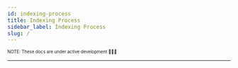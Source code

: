 ```yaml
---
id: indexing-process
title: Indexing Process
sidebar_label: Indexing Process
slug: /
---
```


<sub><sup> NOTE: These docs are under active development 👷‍♀️👷 </sup></sub>

---